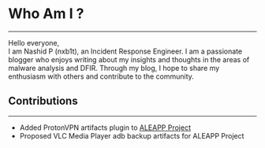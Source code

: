 # Who Am I ?

---

Hello everyone,<br>
I am Nashid P (nxb1t), an Incident Response Engineer. I am a passionate blogger who enjoys writing about my insights and thoughts in the areas of malware analysis and DFIR. Through my blog, I hope to share my enthusiasm with others and contribute to the community.

## Contributions

---

* Added ProtonVPN artifacts plugin to [ALEAPP Project](https://github.com/abrignoni/ALEAPP/pulls?q=is%3Apr+is%3Aclosed+author%3Anxb1t)
* Proposed VLC Media Player adb backup artifacts for ALEAPP Project
